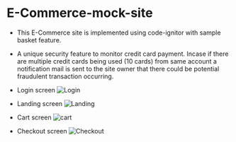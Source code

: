 # E-Commerce-mock-site

* This E-Commerce site is implemented using code-ignitor with sample basket feature. 
* A unique security feature to monitor credit card payment. Incase if there are multiple credit cards being used (10 cards) from same account a notification mail is sent to the site owner that there could be potential fraudulent transaction occurring.

 * Login screen
![Login](http://i66.tinypic.com/20zd2qh.jpg)

 * Landing screen
![Landing](http://i67.tinypic.com/15mhd1l.jpg)

 * Cart screen
![cart](http://i67.tinypic.com/vbzuv.jpg)

 * Checkout screen
![Checkout](http://i66.tinypic.com/295a002.jpg) 
